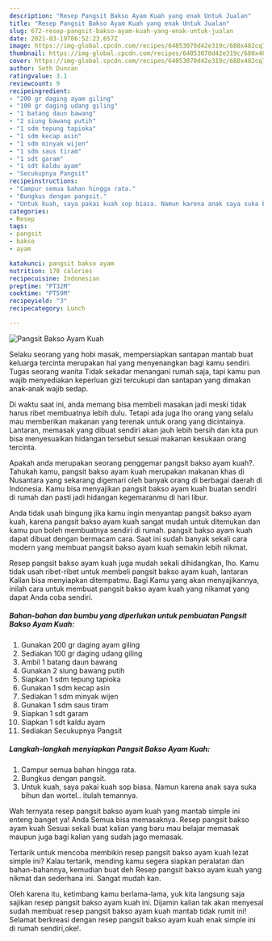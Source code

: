 ```yaml
---
description: "Resep Pangsit Bakso Ayam Kuah yang enak Untuk Jualan"
title: "Resep Pangsit Bakso Ayam Kuah yang enak Untuk Jualan"
slug: 672-resep-pangsit-bakso-ayam-kuah-yang-enak-untuk-jualan
date: 2021-03-19T06:52:23.657Z
image: https://img-global.cpcdn.com/recipes/64053070d42e319c/680x482cq70/pangsit-bakso-ayam-kuah-foto-resep-utama.jpg
thumbnail: https://img-global.cpcdn.com/recipes/64053070d42e319c/680x482cq70/pangsit-bakso-ayam-kuah-foto-resep-utama.jpg
cover: https://img-global.cpcdn.com/recipes/64053070d42e319c/680x482cq70/pangsit-bakso-ayam-kuah-foto-resep-utama.jpg
author: Seth Duncan
ratingvalue: 3.1
reviewcount: 9
recipeingredient:
- "200 gr daging ayam giling"
- "100 gr daging udang giling"
- "1 batang daun bawang"
- "2 siung bawang putih"
- "1 sdm tepung tapioka"
- "1 sdm kecap asin"
- "1 sdm minyak wijen"
- "1 sdm saus tiram"
- "1 sdt garam"
- "1 sdt kaldu ayam"
- "Secukupnya Pangsit"
recipeinstructions:
- "Campur semua bahan hingga rata."
- "Bungkus dengan pangsit."
- "Untuk kuah, saya pakai kuah sop biasa. Namun karena anak saya suka bihun dan wortel.. itulah temannya."
categories:
- Resep
tags:
- pangsit
- bakso
- ayam

katakunci: pangsit bakso ayam 
nutrition: 178 calories
recipecuisine: Indonesian
preptime: "PT32M"
cooktime: "PT59M"
recipeyield: "3"
recipecategory: Lunch

---
```



![Pangsit Bakso Ayam Kuah](https://img-global.cpcdn.com/recipes/64053070d42e319c/680x482cq70/pangsit-bakso-ayam-kuah-foto-resep-utama.jpg)

Selaku seorang yang hobi masak, mempersiapkan santapan mantab buat keluarga tercinta merupakan hal yang menyenangkan bagi kamu sendiri. Tugas seorang  wanita Tidak sekadar menangani rumah saja, tapi kamu pun wajib menyediakan keperluan gizi tercukupi dan santapan yang dimakan anak-anak wajib sedap.

Di waktu  saat ini, anda memang bisa membeli masakan jadi meski tidak harus ribet membuatnya lebih dulu. Tetapi ada juga lho orang yang selalu mau memberikan makanan yang terenak untuk orang yang dicintainya. Lantaran, memasak yang dibuat sendiri akan jauh lebih bersih dan kita pun bisa menyesuaikan hidangan tersebut sesuai makanan kesukaan orang tercinta. 



Apakah anda merupakan seorang penggemar pangsit bakso ayam kuah?. Tahukah kamu, pangsit bakso ayam kuah merupakan makanan khas di Nusantara yang sekarang digemari oleh banyak orang di berbagai daerah di Indonesia. Kamu bisa menyajikan pangsit bakso ayam kuah buatan sendiri di rumah dan pasti jadi hidangan kegemaranmu di hari libur.

Anda tidak usah bingung jika kamu ingin menyantap pangsit bakso ayam kuah, karena pangsit bakso ayam kuah sangat mudah untuk ditemukan dan kamu pun boleh membuatnya sendiri di rumah. pangsit bakso ayam kuah dapat dibuat dengan bermacam cara. Saat ini sudah banyak sekali cara modern yang membuat pangsit bakso ayam kuah semakin lebih nikmat.

Resep pangsit bakso ayam kuah juga mudah sekali dihidangkan, lho. Kamu tidak usah ribet-ribet untuk membeli pangsit bakso ayam kuah, lantaran Kalian bisa menyiapkan ditempatmu. Bagi Kamu yang akan menyajikannya, inilah cara untuk membuat pangsit bakso ayam kuah yang nikamat yang dapat Anda coba sendiri.

<!--inarticleads1-->

##### Bahan-bahan dan bumbu yang diperlukan untuk pembuatan Pangsit Bakso Ayam Kuah:

1. Gunakan 200 gr daging ayam giling
1. Sediakan 100 gr daging udang giling
1. Ambil 1 batang daun bawang
1. Gunakan 2 siung bawang putih
1. Siapkan 1 sdm tepung tapioka
1. Gunakan 1 sdm kecap asin
1. Sediakan 1 sdm minyak wijen
1. Gunakan 1 sdm saus tiram
1. Siapkan 1 sdt garam
1. Siapkan 1 sdt kaldu ayam
1. Sediakan Secukupnya Pangsit




<!--inarticleads2-->

##### Langkah-langkah menyiapkan Pangsit Bakso Ayam Kuah:

1. Campur semua bahan hingga rata.
1. Bungkus dengan pangsit.
1. Untuk kuah, saya pakai kuah sop biasa. Namun karena anak saya suka bihun dan wortel.. itulah temannya.




Wah ternyata resep pangsit bakso ayam kuah yang mantab simple ini enteng banget ya! Anda Semua bisa memasaknya. Resep pangsit bakso ayam kuah Sesuai sekali buat kalian yang baru mau belajar memasak maupun juga bagi kalian yang sudah jago memasak.

Tertarik untuk mencoba membikin resep pangsit bakso ayam kuah lezat simple ini? Kalau tertarik, mending kamu segera siapkan peralatan dan bahan-bahannya, kemudian buat deh Resep pangsit bakso ayam kuah yang nikmat dan sederhana ini. Sangat mudah kan. 

Oleh karena itu, ketimbang kamu berlama-lama, yuk kita langsung saja sajikan resep pangsit bakso ayam kuah ini. Dijamin kalian tak akan menyesal sudah membuat resep pangsit bakso ayam kuah mantab tidak rumit ini! Selamat berkreasi dengan resep pangsit bakso ayam kuah enak simple ini di rumah sendiri,oke!.

